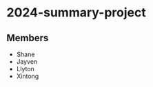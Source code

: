# 2024-summary-project

## Members

- Shane
- Jayven
- Llyton
- Xintong

<Description of your project>
